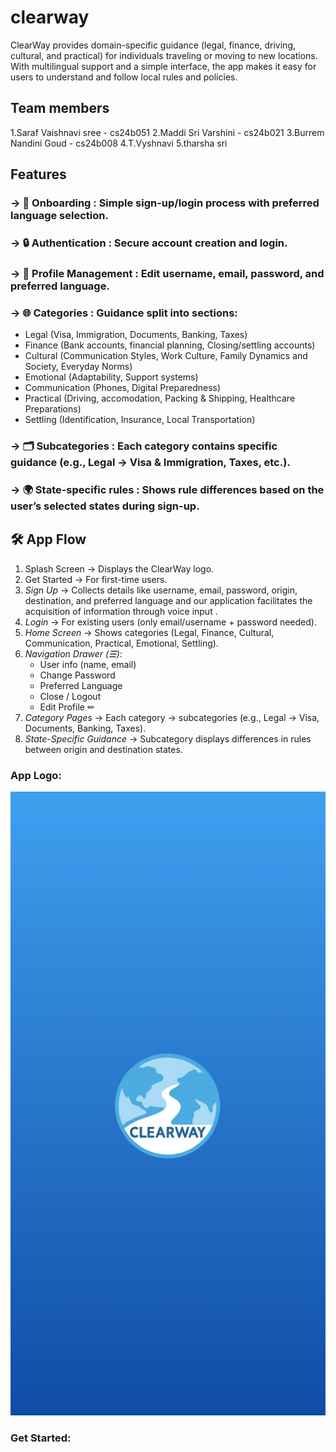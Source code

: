 # clearway
ClearWay provides domain-specific guidance (legal, finance, driving, cultural, and practical) for individuals traveling or moving to new locations. With multilingual support and a simple interface, the app makes it easy for users to understand and follow local rules and policies.

## Team members
  1.Saraf Vaishnavi sree  -  cs24b051
  2.Maddi Sri Varshini    -  cs24b021
  3.Burrem Nandini Goud   -  cs24b008
  4.T.Vyshnavi 
  5.tharsha sri

  ## Features
### ->  📱 Onboarding : Simple sign-up/login process with preferred language selection. 
### -> 🔒 Authentication : Secure account creation and login.  
### -> 📝 Profile Management : Edit username, email, password, and preferred language.  
### -> 🌐 Categories : Guidance split into sections:  
  - Legal (Visa, Immigration, Documents, Banking, Taxes)  
  - Finance (Bank accounts, financial planning, Closing/settling accounts)  
  - Cultural (Communication Styles, Work Culture, Family Dynamics and Society, Everyday Norms) 
  - Emotional (Adaptability, Support systems)
  - Communication (Phones, Digital Preparedness)
  - Practical (Driving, accomodation, Packing & Shipping, Healthcare Preparations)
  - Settling (Identification, Insurance, Local Transportation)
### -> 🗂 Subcategories : Each category contains specific guidance (e.g., Legal → Visa & Immigration, Taxes, etc.).  
### -> 🌍 State-specific rules : Shows rule differences based on the user’s selected states during sign-up.  

## 🛠 App Flow
1. Splash Screen → Displays the ClearWay logo.  
2. Get Started → For first-time users.  
3. *Sign Up* → Collects details like username, email, password, origin, destination, and preferred language and our application facilitates the acquisition of information through voice input .  
4. *Login* → For existing users (only email/username + password needed).  
5. *Home Screen* → Shows categories (Legal, Finance, Cultural, Communication, Practical, Emotional, Settling).  
6. *Navigation Drawer (☰)*:  
   - User info (name, email)  
   - Change Password  
   - Preferred Language  
   - Close / Logout  
   - Edit Profile ✏  
7. *Category Pages* → Each category → subcategories (e.g., Legal → Visa, Documents, Banking, Taxes).  
8. *State-Specific Guidance* → Subcategory displays differences in rules between origin and destination states.

### App Logo:
![Images/logo.jpg](Images/logo.jpg)
### Get Started:


  
